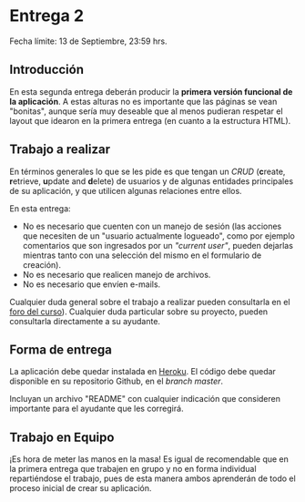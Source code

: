 # Entrega 2

Fecha límite: 13 de Septiembre, 23:59 hrs.

## Introducción

En esta segunda entrega deberán producir la **primera versión funcional de la aplicación**. A estas alturas no es importante que las páginas se vean "bonitas", aunque sería muy deseable que al menos pudieran respetar el layout que idearon en la primera entrega (en cuanto a la estructura HTML).

## Trabajo a realizar

En términos generales lo que se les pide es que tengan un *CRUD* (**c**reate, **r**etrieve, **u**pdate and **d**elete) de usuarios y de algunas entidades principales de su aplicación, y que utilicen algunas relaciones entre ellos.

En esta entrega:

* No es necesario que cuenten con un manejo de sesión (las acciones que necesiten de un "usuario actualmente logueado", como por ejemplo comentarios que son ingresados por un *"current user"*, pueden dejarlas mientras tanto con una selección del mismo en el formulario de creación).
* No es necesario que realicen manejo de archivos.
* No es necesario que envíen e-mails.

Cualquier duda general sobre el trabajo a realizar pueden consultarla en el [foro del curso](../../../#foro)). Cualquier duda particular sobre su proyecto, pueden consultarla directamente a su ayudante.

## Forma de entrega

La aplicación debe quedar instalada en [Heroku](https://www.heroku.com/). El código debe quedar disponible en su repositorio Github, en el *branch master*.

Incluyan un archivo "README" con cualquier indicación que consideren importante para el ayudante que les corregirá.

## Trabajo en Equipo

¡Es hora de meter las manos en la masa! Es igual de recomendable que en la primera entrega que trabajen en grupo y no en forma individual repartiéndose el trabajo, pues de esta manera ambos aprenderán de todo el proceso inicial de crear su aplicación.